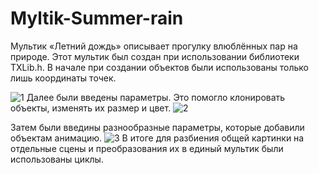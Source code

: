 # Myltik-Summer-rain
Мультик «Летний дождь» описывает прогулку влюблённых пар на природе.
Этот мультик был создан при использовании библиотеки TXLib.h.
В начале при создании объектов были использованы только лишь координаты точек.

![1](https://user-images.githubusercontent.com/82371850/114630164-a3c33580-9cc2-11eb-9b7e-47a7b242bc20.png)
Далее были введены параметры. Это помогло клонировать объекты, изменять их размер и цвет.
![2](https://user-images.githubusercontent.com/82371850/114630569-95294e00-9cc3-11eb-84b0-1fed527249dd.png)
 
Затем были введины разнообразные параметры, которые добавили объектам анимацию.
![3](https://user-images.githubusercontent.com/82371850/114630965-5f389980-9cc4-11eb-8021-8a998b943e8b.png)
В итоге для разбиения общей картинки на отдельные сцены и преобразования их в единый мультик были использованы циклы. 
